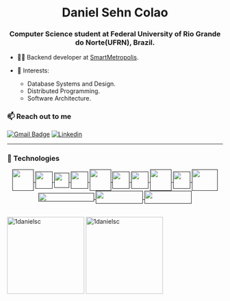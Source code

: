 <h1 align="center">Daniel Sehn Colao</h1>
<h3 align="center"> Computer Science student at Federal University of Rio Grande do Norte(UFRN), Brazil.</h3>

- 👨‍💻 Backend developer at [SmartMetropolis](https://smartmetropolis.imd.ufrn.br/?lang=pt#/pt).
    
- :memo: Interests:
  - Database Systems and Design.
  - Distributed Programming.
  - Software Architecture.
  
<h3>📫 Reach out to me</h3>

[![Gmail Badge](https://img.shields.io/badge/-danielscolao@gmail.com-c14438?style=flat-square&logo=Gmail&logoColor=white&link=mailto:danielscolao@gmail.com)](mailto:danielscolao@gmail.com)
[![Linkedin](https://img.shields.io/badge/-LinkedIn-blue?style=flat&logo=Linkedin&logoColor=white&link=https://www.linkedin.com/in/daniel-sehn-colao/)](https://www.linkedin.com/in/daniel-sehn-colao/)

---
<h3>📜 Technologies </h3>

<p align="center">
  <a href=""> <!-- https://skillicons.dev -->
    <img align="center" height="50" width="50" src="https://user-images.githubusercontent.com/25181517/117201156-9a724800-adec-11eb-9a9d-3cd0f67da4bc.png" />
    <img align="center" height="40" width="40" src="https://user-images.githubusercontent.com/25181517/192106073-90fffafe-3562-4ff9-a37e-c77a2da0ff58.png" />
    <img align="center" height="35" width="35" src="https://user-images.githubusercontent.com/25181517/183423507-c056a6f9-1ba8-4312-a350-19bcbc5a8697.png" />
    <img align="center" height="40" width="40" src="https://user-images.githubusercontent.com/25181517/192158954-f88b5814-d510-4564-b285-dff7d6400dad.png" />
    <img align="center" height="50" width="50" src="https://user-images.githubusercontent.com/25181517/117201470-f6d56780-adec-11eb-8f7c-e70e376cfd07.png" />
    <img align="center" height="40" width="40" src="https://user-images.githubusercontent.com/25181517/182884894-d3fa6ee0-f2b4-4960-9961-64740f533f2a.png" />
    <img align="center" height="40" width="40" src="https://wiki.postgresql.org/images/a/a4/PostgreSQL_logo.3colors.svg" />
    <img align="center" height="50" width="50" src="https://user-images.githubusercontent.com/25181517/182884177-d48a8579-2cd0-447a-b9a6-ffc7cb02560e.png" />
    <img align="center" height="40" width="40" src="https://user-images.githubusercontent.com/25181517/192108372-f71d70ac-7ae6-4c0d-8395-51d8870c2ef0.png" />
    <img align="center" height="50" width="60" src="https://user-images.githubusercontent.com/25181517/117207330-263ba280-adf4-11eb-9b97-0ac5b40bc3be.png" />
    <img align="center" height="20" width="130" src="https://upload.wikimedia.org/wikipedia/commons/7/71/RabbitMQ_logo.svg" />
    <img align="center" height="30" width="110" src="https://img.shields.io/badge/numpy-%23013243.svg?style=flat-square&logo=numpy&logoColor=white" />
    <img align="center" height="30" width="110" src="https://img.shields.io/badge/pandas-%23150458.svg?style=flat-square&logo=pandas&logoColor=white" />
  </a>
</p>


<br>

<div>
  <img height="180em" src="https://github-readme-stats.vercel.app/api?username=1danielsc&show_icons=true&theme=dark&title_color=19f9d8&text_color=ffffff&bg_color=002b36&locale=en" alt="1danielsc" />
  
  <img height="180em" src="https://github-readme-stats.vercel.app/api/top-langs?username=1danielsc&show_icons=true&title_color=19f9d8&text_color=ffffff&bg_color=002b36&locale=en&layout=compact" alt="1danielsc" />
</div>



<!-- 
<h3>⚙️ Softwares I'm Familiar with</h3>

<div style="display: inline_block">
  
  <img align="center" height="30" width="40" src="https://cdn.jsdelivr.net/gh/devicons/devicon/icons/photoshop/photoshop-line.svg" />
  <img align="center" height="30" width="40" src="https://cdn.jsdelivr.net/gh/devicons/devicon/icons/premierepro/premierepro-original.svg" />
  <img align="center" height="30" width="40" src="https://upload.wikimedia.org/wikipedia/commons/b/b6/Adobe_Photoshop_Lightroom_CC_logo.svg" />
  
</div>

---  -->


